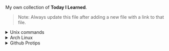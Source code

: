 My own collection of **Today I Learned**.

> Note: Always update this file after adding a new file with a link to that file.

<details>
<summary>Unix commands</summary>

* [awk](./unix-commands/awk.md)
* [xclip](./unix-commands/xclip.md)

</details>

<details>
  <summary>Arch Linux</summary>

* [system upgrade](./archlinux/system-upgrade.md) 
  
</details>

<details>
<summary>Github Protips</summary>

* [collapse-markdown](./git/collapse-markdown.md)
* [rename-repo](./git/rename-repo.md)
* [git-branch](./git/git-branch.md)
* [git-rebase](./git/git-rebase.md)
</details>

